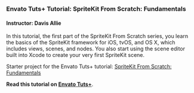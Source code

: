 ### Envato Tuts+ Tutorial: SpriteKit From Scratch: Fundamentals

#### Instructor: Davis Allie

In this tutorial, the first part of the SpriteKit From Scratch series, you learn the basics of the SpriteKit framework for iOS, tvOS, and OS X, which includes views, scenes, and nodes. You also start using the scene editor built into Xcode to create your very first SpriteKit scene.

Starter project for the Envato Tuts+ tutorial: [SpriteKit From Scratch: Fundamentals](http://code.tutsplus.com/tutorials/spritekit-from-scratch-fundamentals--cms-26326)

**Read this tutorial on [Envato Tuts+](https://code.tutsplus.com)**.
